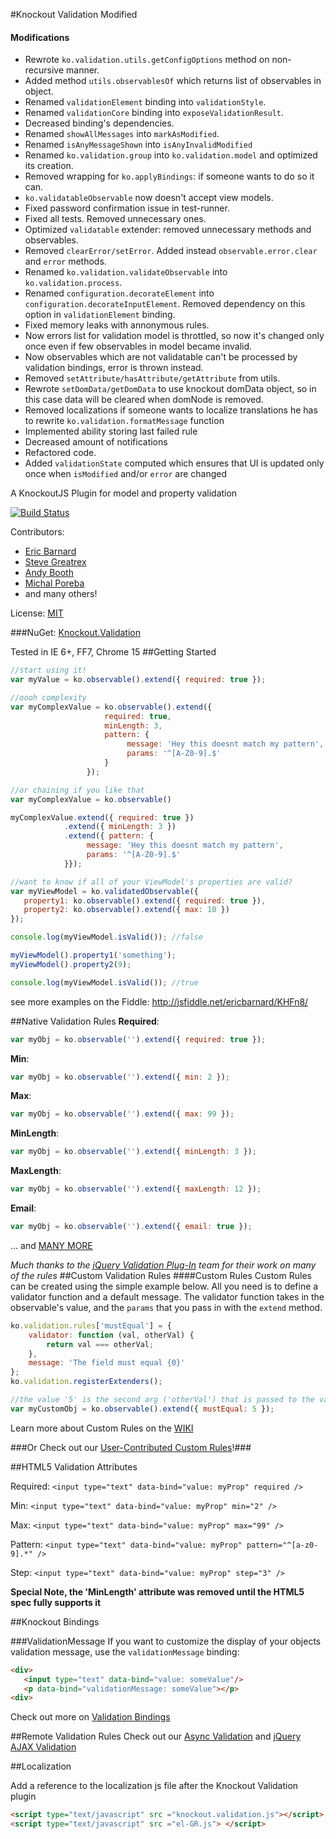 #Knockout Validation Modified

#### Modifications

* Rewrote `ko.validation.utils.getConfigOptions` method on non-recursive manner.
* Added method `utils.observablesOf` which returns list of observables in object.
* Renamed `validationElement` binding into `validationStyle`.
* Renamed `validationCore` binding into `exposeValidationResult`.
* Decreased binding's dependencies.
* Renamed `showAllMessages` into `markAsModified`.
* Renamed `isAnyMessageShown` into `isAnyInvalidModified`
* Renamed `ko.validation.group` into `ko.validation.model` and optimized its creation.
* Removed wrapping for `ko.applyBindings`: if someone wants to do so it can.
* `ko.validatableObservable` now doesn't accept view models.
* Fixed password confirmation issue in test-runner.
* Fixed all tests. Removed unnecessary ones.
* Optimized `validatable` extender: removed unnecessary methods and observables.
* Removed `clearError/setError`. Added instead `observable.error.clear` and `error` methods.
* Renamed `ko.validation.validateObservable` into `ko.validation.process`.
* Renamed `configuration.decorateElement` into `configuration.decorateInputElement`. Removed dependency on this option in `validationElement` binding.
* Fixed memory leaks with annonymous rules.
* Now errors list for validation model is throttled, so now it's changed only once even if few observables in model became invalid.
* Now observables which are not validatable can't be processed by validation bindings, error is thrown instead.
* Removed `setAttribute/hasAttribute/getAttribute` from utils.
* Rewrote `setDomData/getDomData` to use knockout domData object, so in this case data will be cleared when domNode is removed.
* Removed localizations if someone wants to localize translations he has to rewrite `ko.validation.formatMessage` function
* Implemented ability storing last failed rule
* Decreased amount of notifications
* Refactored code.
* Added `validationState` computed which ensures that UI is updated only once when `isModified` and/or `error` are changed

A KnockoutJS Plugin for model and property validation

[![Build Status](https://travis-ci.org/Knockout-Contrib/Knockout-Validation.png)](https://travis-ci.org/Knockout-Contrib/Knockout-Validation)

Contributors:

* [Eric Barnard](https://github.com/ericmbarnard)
* [Steve Greatrex](https://github.com/stevegreatrex)
* [Andy Booth](https://github.com/andybooth)
* [Michal Poreba](https://github.com/michalporeba)
* and many others!

License: [MIT](http://www.opensource.org/licenses/mit-license.php)

###NuGet: [Knockout.Validation](http://nuget.org/packages/Knockout.Validation)

Tested in IE 6+, FF7, Chrome 15
##Getting Started
```javascript
//start using it!
var myValue = ko.observable().extend({ required: true });

//oooh complexity
var myComplexValue = ko.observable().extend({ 
                     required: true,
                     minLength: 3,
                     pattern: {
                          message: 'Hey this doesnt match my pattern',
                          params: '^[A-Z0-9].$'
                     }
                 });

//or chaining if you like that
var myComplexValue = ko.observable()

myComplexValue.extend({ required: true })
            .extend({ minLength: 3 })
            .extend({ pattern: {
                 message: 'Hey this doesnt match my pattern',
                 params: '^[A-Z0-9].$'
            }});

//want to know if all of your ViewModel's properties are valid?
var myViewModel = ko.validatedObservable({
   property1: ko.observable().extend({ required: true }),
   property2: ko.observable().extend({ max: 10 })
});

console.log(myViewModel.isValid()); //false

myViewModel().property1('something');
myViewModel().property2(9);

console.log(myViewModel.isValid()); //true

```
see more examples on the Fiddle: http://jsfiddle.net/ericbarnard/KHFn8/

##Native Validation Rules
**Required**:

```javascript
var myObj = ko.observable('').extend({ required: true });
```
**Min**:

```javascript
var myObj = ko.observable('').extend({ min: 2 });
```
**Max**:

```javascript
var myObj = ko.observable('').extend({ max: 99 });
```
**MinLength**:

```javascript
var myObj = ko.observable('').extend({ minLength: 3 });
```
**MaxLength**:

```javascript
var myObj = ko.observable('').extend({ maxLength: 12 });
```
**Email**:

```javascript
var myObj = ko.observable('').extend({ email: true });
```

... and [MANY MORE](https://github.com/Knockout-Contrib/Knockout-Validation/wiki/Native-Rules)

_Much thanks to the [jQuery Validation Plug-In](https://github.com/jzaefferer/jquery-validation) team for their work on many of the rules_
##Custom Validation Rules
####Custom Rules
Custom Rules can be created using the simple example below. All you need is to define a validator function and a default message. 
The validator function takes in the observable's value, and the `params` that you pass in with the `extend` method.

```javascript
ko.validation.rules['mustEqual'] = {
    validator: function (val, otherVal) {
        return val === otherVal;
    },
    message: 'The field must equal {0}'
};
ko.validation.registerExtenders();

//the value '5' is the second arg ('otherVal') that is passed to the validator
var myCustomObj = ko.observable().extend({ mustEqual: 5 });
```
Learn more about Custom Rules on the [WIKI](https://github.com/Knockout-Contrib/Knockout-Validation/wiki/Custom-Validation-Rules)

###Or Check out our [User-Contributed Custom Rules](https://github.com/Knockout-Contrib/Knockout-Validation/wiki/User-Contributed-Rules)!###

##HTML5 Validation Attributes

Required: `<input type="text" data-bind="value: myProp" required />`

Min: `<input type="text" data-bind="value: myProp" min="2" />`

Max: `<input type="text" data-bind="value: myProp" max="99" />`

Pattern: `<input type="text" data-bind="value: myProp" pattern="^[a-z0-9].*" />`

Step: `<input type="text" data-bind="value: myProp" step="3" />`

**Special Note, the 'MinLength' attribute was removed until the HTML5 spec fully supports it**

##Knockout Bindings

###ValidationMessage
If you want to customize the display of your objects validation message, use the `validationMessage` binding:

```html
<div>
   <input type="text" data-bind="value: someValue"/>
   <p data-bind="validationMessage: someValue"></p>
<div>
```
Check out more on [Validation Bindings](https://github.com/Knockout-Contrib/Knockout-Validation/wiki/Validation-Bindings)

##Remote Validation Rules
Check out our [Async Validation](https://github.com/Knockout-Contrib/Knockout-Validation/wiki/Async-Rules) and [jQuery AJAX Validation](https://github.com/ericmbarnard/Knockout-Validation/wiki/Async-Rules)

##Localization

Add a reference to the localization js file after the Knockout Validation plugin

```html
<script type="text/javascript" src ="knockout.validation.js"></script>
<script type="text/javascript" src ="el-GR.js"> </script>
```
